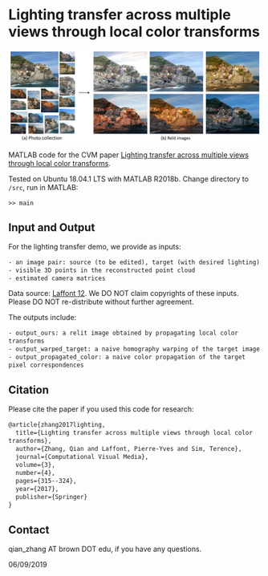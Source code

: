 # Lighting transfer across multiple views through local color transforms

![](https://github.com/qianzhanginfo/relight-scenes/raw/master/teaser.png "Paper Teaser")

MATLAB code for the CVM paper [Lighting transfer across multiple views through local color transforms](https://link.springer.com/article/10.1007/s41095-017-0085-5).

Tested on Ubuntu 18.04.1 LTS with MATLAB R2018b. Change directory to ```/src```, run in MATLAB:
```
>> main
```

## Input and Output
For the lighting transfer demo, we provide as inputs:
```
- an image pair: source (to be edited), target (with desired lighting)
- visible 3D points in the reconstructed point cloud
- estimated camera matrices
```
Data source: [Laffont 12](http://www-sop.inria.fr/reves/Basilic/2012/LBPDD12/).
We DO NOT claim copyrights of these inputs. Please DO NOT re-distribute without further agreement.

The outputs include:
```
- output_ours: a relit image obtained by propagating local color transforms
- output_warped_target: a naive homography warping of the target image
- output_propagated_color: a naive color propagation of the target pixel correspondences
```

## Citation
Please cite the paper if you used this code for research:

```
@article{zhang2017lighting,
  title={Lighting transfer across multiple views through local color transforms},
  author={Zhang, Qian and Laffont, Pierre-Yves and Sim, Terence},
  journal={Computational Visual Media},
  volume={3},
  number={4},
  pages={315--324},
  year={2017},
  publisher={Springer}
}
```

## Contact
qian_zhang AT brown DOT edu, if you have any questions.

06/09/2019